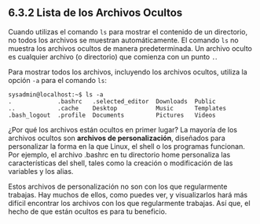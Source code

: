 ## 6.3.2 Lista de los Archivos Ocultos
Cuando utilizas el comando `ls` para mostrar el contenido de un directorio, no todos los archivos se muestran automáticamente. El comando `ls` no muestra los archivos ocultos de manera predeterminada. Un archivo oculto es cualquier archivo (o directorio) que comienza con un punto `.`.

Para mostrar todos los archivos, incluyendo los archivos ocultos, utiliza la opción `-a` para el comando `ls`:

```shell-sessino
sysadmin@localhost:~$ ls -a                                            
.             .bashrc   .selected_editor  Downloads  Public           
..            .cache    Desktop           Music      Templates         
.bash_logout  .profile  Documents         Pictures   Videos
```

¿Por qué los archivos están ocultos en primer lugar? La mayoría de los archivos ocultos son **archivos de personalización**, diseñados para personalizar la forma en la que Linux, el shell o los programas funcionan. Por ejemplo, el archivo .bashrc en tu directorio home personaliza las características del shell, tales como la creación o modificación de las variables y los alias.

Estos archivos de personalización no son con los que regularmente trabajas. Hay muchos de ellos, como puedes ver, y visualizarlos hará más difícil encontrar los archivos con los que regularmente trabajas. Así que, el hecho de que están ocultos es para tu beneficio.